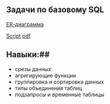 ## Задачи по базовому SQL ##

[ER-диаграмма](https://github.com/zagirovaaa/Portfolio/blob/main/SQL/SQL_base_yandex/basic_sql_project.pdf)

[Script](https://github.com/zagirovaaa/Portfolio/blob/main/SQL/SQL_base_yandex/sql_base.sql) [pdf](https://github.com/zagirovaaa/Portfolio/blob/main/SQL/SQL_base_yandex/sql_base.pdf)

## Навыки:##
- срезы данных
- агригирующие функции
- группировка и сортировка данных
- типы объединения таблиц
- подзапросы и временные таблицы
